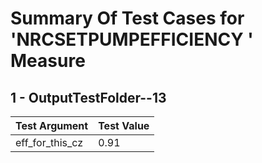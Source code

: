 # Summary Of Test Cases for 'NRCSETPUMPEFFICIENCY ' Measure
 
## 1 - OutputTestFolder--13
| Test Argument | Test Value |
| ------------- | ---------- |
| eff_for_this_cz |0.91 |
 

